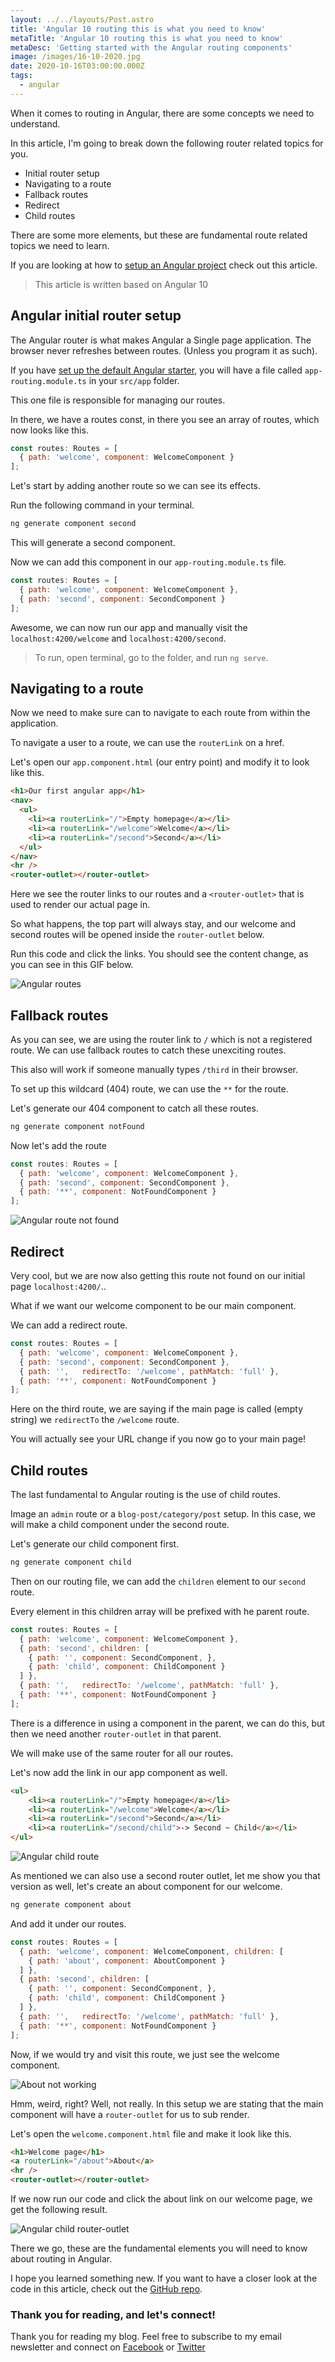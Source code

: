 ```yaml
---
layout: ../../layouts/Post.astro
title: 'Angular 10 routing this is what you need to know'
metaTitle: 'Angular 10 routing this is what you need to know'
metaDesc: 'Getting started with the Angular routing components'
image: /images/16-10-2020.jpg
date: 2020-10-16T03:00:00.000Z
tags:
  - angular
---
```

When it comes to routing in Angular, there are some concepts we need to understand.

In this article, I'm going to break down the following router related topics for you.

- Initial router setup
- Navigating to a route
- Fallback routes
- Redirect
- Child routes

There are some more elements, but these are fundamental route related topics we need to learn.

If you are looking at how to [setup an Angular project](https://daily-dev-tips.com/posts/creating-our-first-angular-project/) check out this article.

> This article is written based on Angular 10

## Angular initial router setup

The Angular router is what makes Angular a Single page application. The browser never refreshes between routes. (Unless you program it as such).

If you have [set up the default Angular starter](https://daily-dev-tips.com/posts/creating-our-first-angular-project/), you will have a file called `app-routing.module.ts` in your `src/app` folder.

This one file is responsible for managing our routes.

In there, we have a routes const, in there you see an array of routes, which now looks like this.

```js
const routes: Routes = [
  { path: 'welcome', component: WelcomeComponent }
];
```

Let's start by adding another route so we can see its effects.

Run the following command in your terminal.

```bash
ng generate component second
```

This will generate a second component.

Now we can add this component in our `app-routing.module.ts` file.

```js
const routes: Routes = [
  { path: 'welcome', component: WelcomeComponent },
  { path: 'second', component: SecondComponent }
];
```

Awesome, we can now run our app and manually visit the `localhost:4200/welcome` and `localhost:4200/second`.

> To run, open terminal, go to the folder, and run `ng serve`.

## Navigating to a route

Now we need to make sure can to navigate to each route from within the application.

To navigate a user to a route, we can use the `routerLink` on a href.

Let's open our `app.component.html` (our entry point) and modify it to look like this.

```html
<h1>Our first angular app</h1>
<nav>
  <ul>
    <li><a routerLink="/">Empty homepage</a></li>
    <li><a routerLink="/welcome">Welcome</a></li>
    <li><a routerLink="/second">Second</a></li>
  </ul>
</nav>
<hr />
<router-outlet></router-outlet>
```

Here we see the router links to our routes and a `<router-outlet>` that is used to render our actual page in.

So what happens, the top part will always stay, and our welcome and second routes will be opened inside the `router-outlet` below.

Run this code and click the links. You should see the content change, as you can see in this GIF below.

![Angular routes](https://cdn.hashnode.com/res/hashnode/image/upload/v1602221667753/Ujy62Gry-.gif)

## Fallback routes

As you can see, we are using the router link to `/` which is not a registered route. We can use fallback routes to catch these unexciting routes.

This also will work if someone manually types `/third` in their browser.

To set up this wildcard (404) route, we can use the `**` for the route.

Let's generate our 404 component to catch all these routes.

```bash
ng generate component notFound
```

Now let's add the route

```js
const routes: Routes = [
  { path: 'welcome', component: WelcomeComponent },
  { path: 'second', component: SecondComponent },
  { path: '**', component: NotFoundComponent }
];
```

![Angular route not found](https://cdn.hashnode.com/res/hashnode/image/upload/v1602221919741/ZCpimDcVa.png)

## Redirect

Very cool, but we are now also getting this route not found on our initial page `localhost:4200/`.. 

What if we want our welcome component to be our main component.

We can add a redirect route.

```js
const routes: Routes = [
  { path: 'welcome', component: WelcomeComponent },
  { path: 'second', component: SecondComponent },
  { path: '',   redirectTo: '/welcome', pathMatch: 'full' },
  { path: '**', component: NotFoundComponent }
];
```

Here on the third route, we are saying if the main page is called (empty string) we `redirectTo` the `/welcome` route.

You will actually see your URL change if you now go to your main page!

## Child routes

The last fundamental to Angular routing is the use of child routes.

Image an `admin` route or a `blog-post/category/post` setup.
In this case, we will make a child component under the second route.

Let's generate our child component first.

```bash
ng generate component child
```

Then on our routing file, we can add the `children` element to our `second` route.

Every element in this children array will be prefixed with he parent route.

```js
const routes: Routes = [
  { path: 'welcome', component: WelcomeComponent },
  { path: 'second', children: [
    { path: '', component: SecondComponent, },
    { path: 'child', component: ChildComponent }
  ] },
  { path: '',   redirectTo: '/welcome', pathMatch: 'full' },
  { path: '**', component: NotFoundComponent }
];
```

There is a difference in using a component in the parent, we can do this, but then we need another `router-outlet` in that parent.

We will make use of the same router for all our routes.

Let's now add the link in our app component as well.

```html
<ul>
	<li><a routerLink="/">Empty homepage</a></li>
	<li><a routerLink="/welcome">Welcome</a></li>
	<li><a routerLink="/second">Second</a></li>
	<li><a routerLink="/second/child">-> Second ~ Child</a></li>
</ul>
```

![Angular child route](https://cdn.hashnode.com/res/hashnode/image/upload/v1602222496206/s2sGpP7z2.png)

As mentioned we can also use a second router outlet, let me show you that version as well, let's create an about component for our welcome.

```bash
ng generate component about
```

And add it under our routes.

```js
const routes: Routes = [
  { path: 'welcome', component: WelcomeComponent, children: [
    { path: 'about', component: AboutComponent }
  ] },
  { path: 'second', children: [
    { path: '', component: SecondComponent, },
    { path: 'child', component: ChildComponent }
  ] },
  { path: '',   redirectTo: '/welcome', pathMatch: 'full' },
  { path: '**', component: NotFoundComponent }
];
```

Now, if we would try and visit this route, we just see the welcome component.

![About not working](https://cdn.hashnode.com/res/hashnode/image/upload/v1602222663083/Zhp-NBBnc.png)

Hmm, weird, right? Well, not really. In this setup we are stating that the main component will have a `router-outlet` for us to sub render.

Let's open the `welcome.component.html` file and make it look like this.

```html
<h1>Welcome page</h1>
<a routerLink="/about">About</a>
<hr />
<router-outlet></router-outlet>
```

If we now run our code and click the about link on our welcome page, we get the following result.

![Angular child router-outlet](https://cdn.hashnode.com/res/hashnode/image/upload/v1602222834812/V2XOi3UM0.png)

There we go, these are the fundamental elements you will need to know about routing in Angular.

I hope you learned something new. If you want to have a closer look at the code in this article, check out the [GitHub repo](https://github.com/rebelchris/angular-starter-demo/tree/feature/routing).

### Thank you for reading, and let's connect!

Thank you for reading my blog. Feel free to subscribe to my email newsletter and connect on [Facebook](https://www.facebook.com/DailyDevTipsBlog) or [Twitter](https://twitter.com/DailyDevTips1)
